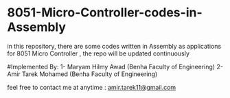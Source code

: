 # 8051-Micro-Controller-codes-in-Assembly
in this repository, there are some codes written in Assembly as applications for 8051 Micro Controller , the repo will be updated continuously

#Implemented By:
               1- Maryam Hilmy Awad (Benha Faculty of Engineering)
               2- Amir Tarek Mohamed (Benha Faculty of Engineering)
               
feel free to contact me at anytime : amir.tarek11@gmail.com
